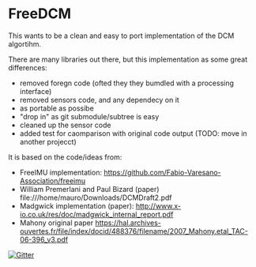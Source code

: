 # FreeDCM

This wants to be a clean and easy to port implementation of the DCM algortihm.

There are many libraries out there, but this implementation as some great differences:
- removed foregn code (ofted they they bumdled with a processing interface)
- removed sensors code, and any dependecy on it
- as portable as possibe
- "drop in" as git submodule/subtree is easy
- cleaned up the sensor code
- added test for caomparison with original code output (TODO: move in another projecct)

It is based on the code/ideas from:
 - FreeIMU implementation: https://github.com/Fabio-Varesano-Association/freeimu
 - William Premerlani and Paul Bizard (paper) file:///home/mauro/Downloads/DCMDraft2.pdf
 - Madgwick implementation (paper): http://www.x-io.co.uk/res/doc/madgwick_internal_report.pdf
 - Mahony original paper https://hal.archives-ouvertes.fr/file/index/docid/488376/filename/2007_Mahony.etal_TAC-06-396_v3.pdf

[![Gitter](https://badges.gitter.im/Join%20Chat.svg)](https://gitter.im/MauroMombelli/FreeDCM?utm_source=badge&utm_medium=badge&utm_campaign=pr-badge&utm_content=badge)
